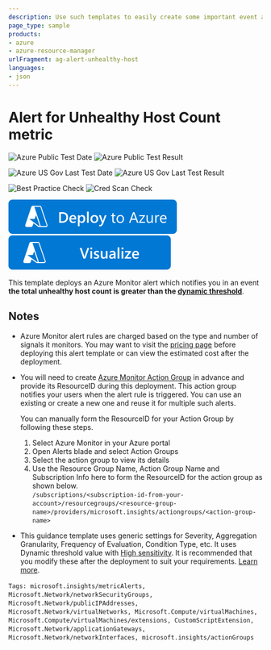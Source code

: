 ```yaml
---
description: Use such templates to easily create some important event alerts for your Azure Application Gateway.
page_type: sample
products:
- azure
- azure-resource-manager
urlFragment: ag-alert-unhealthy-host
languages:
- json
---
```

# Alert for Unhealthy Host Count metric

![Azure Public Test Date](https://azurequickstartsservice.blob.core.windows.net/badges/demos/ag-alert-unhealthy-host/PublicLastTestDate.svg)
![Azure Public Test Result](https://azurequickstartsservice.blob.core.windows.net/badges/demos/ag-alert-unhealthy-host/PublicDeployment.svg)

![Azure US Gov Last Test Date](https://azurequickstartsservice.blob.core.windows.net/badges/demos/ag-alert-unhealthy-host/FairfaxLastTestDate.svg)
![Azure US Gov Last Test Result](https://azurequickstartsservice.blob.core.windows.net/badges/demos/ag-alert-unhealthy-host/FairfaxDeployment.svg)

![Best Practice Check](https://azurequickstartsservice.blob.core.windows.net/badges/demos/ag-alert-unhealthy-host/BestPracticeResult.svg)
![Cred Scan Check](https://azurequickstartsservice.blob.core.windows.net/badges/demos/ag-alert-unhealthy-host/CredScanResult.svg)

[![Deploy To Azure](https://raw.githubusercontent.com/Azure/azure-quickstart-templates/master/1-CONTRIBUTION-GUIDE/images/deploytoazure.svg?sanitize=true)](https://portal.azure.com/#create/Microsoft.Template/uri/https%3A%2F%2Fraw.githubusercontent.com%2FAzure%2Fazure-quickstart-templates%2Fmaster%2Fdemos%2Fag-alert-unhealthy-host%2Fazuredeploy.json)
[![Visualize](https://raw.githubusercontent.com/Azure/azure-quickstart-templates/master/1-CONTRIBUTION-GUIDE/images/visualizebutton.svg?sanitize=true)](http://armviz.io/#/?load=https%3A%2F%2Fraw.githubusercontent.com%2FAzure%2Fazure-quickstart-templates%2Fmaster%2Fdemos%2Fag-alert-unhealthy-host%2Fazuredeploy.json)

This template deploys an Azure Monitor alert which notifies you in an event **the total unhealthy host count is greater than the [dynamic threshold](https://docs.microsoft.com/azure/azure-monitor/alerts/alerts-dynamic-thresholds)**.

## Notes

- Azure Monitor alert rules are charged based on the type and number of signals it monitors. You may want to visit the [pricing page](https://azure.microsoft.com/pricing/details/monitor/) before deploying this alert template or can view the estimated cost after the deployment.

- You will need to create [Azure Monitor Action Group](https://docs.microsoft.com/azure/azure-monitor/alerts/action-groups) in advance and provide its ResourceID during this deployment. This action group notifies your users when the alert rule is triggered. You can use an existing or create a new one and reuse it for multiple such alerts.

  You can manually form the ResourceID for your Action Group by following these steps.
   1. Select Azure Monitor in your Azure portal
   1. Open Alerts blade and select Action Groups
   1. Select the action group to view its details
   1. Use the Resource Group Name, Action Group Name and Subscription Info here to form the ResourceID for the action group as shown below. <br>
`/subscriptions/<subscription-id-from-your-account>/resourcegroups/<resource-group-name>/providers/microsoft.insights/actiongroups/<action-group-name>`

- This guidance template uses generic settings for Severity, Aggregation Granularity, Frequency of Evaluation, Condition Type, etc. It uses Dynamic threshold value with [High sensitivity](https://docs.microsoft.com/azure/azure-monitor/alerts/alerts-dynamic-thresholds#what-does-sensitivity-setting-in-dynamic-thresholds-mean). It is recommended that you modify these after the deployment to suit your requirements. [Learn more](https://docs.microsoft.com/azure/azure-monitor/alerts/alerts-metric-overview).

`Tags: microsoft.insights/metricAlerts, Microsoft.Network/networkSecurityGroups, Microsoft.Network/publicIPAddresses, Microsoft.Network/virtualNetworks, Microsoft.Compute/virtualMachines, Microsoft.Compute/virtualMachines/extensions, CustomScriptExtension, Microsoft.Network/applicationGateways, Microsoft.Network/networkInterfaces, microsoft.insights/actionGroups`
